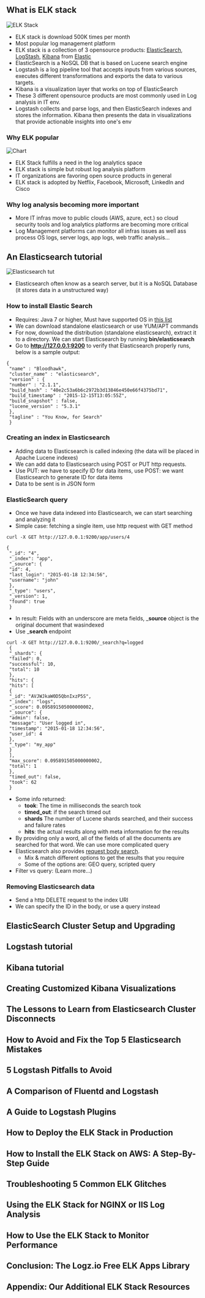 ## What is ELK stack
![ELK Stack](https://github.com/khuongdv/melk-boilerplate/blob/master/imgs/what-is-elk2.jpg?raw=true "ELK Stack")

- ELK stack is download 500K times per month
- Most popular log management platform
- ELK stack is a collection of 3 opensource products: [ElasticSearch](http://logz.io/category/blog/elasticsearch/), [LogStash](http://logz.io/category/blog/logstash/), [Kibana](http://logz.io/category/blog/kibana/) from [Elastic](https://www.elastic.co/)
- ElasticSearch is a NoSQL DB that is based on Lucene search engine
- Logstash is a log pipeline tool that accepts inputs from various sources, executes different transformations and exports the data to various targets.
- Kibana is a visualization layer that works on top of ElasticSearch
- These 3 different opensource products are most commonly used in Log analysis in IT env.
- Logstash collects and parse logs, and then ElasticSearch indexes and stores the information. Kibana then presents the data in visualizations that provide actionable insights into one's env
### Why ELK popular
![Chart](https://github.com/khuongdv/melk-boilerplate/blob/master/imgs/what-is-elk-stack.jpg?raw=true "Chart")
- ELK Stack fulfills a need in the log analytics space
- ELK stack is simple but robust log analysis platform
- IT organizations are favoring open source products in general
- ELK stack is adopted by Netflix, Facebook, Microsoft, LinkedIn and Cisco
### Why log analysis becoming more important
- More IT infras move to public clouds (AWS, azure, ect.) so cloud security tools and log analytics platforms are becoming more critical
- Log Management platforms can monitor all infras issues as well ass process OS logs, server logs, app logs, web traffic analysis...
## An Elasticsearch tutorial
![Elasticsearch tut](https://raw.githubusercontent.com/khuongdv/melk-boilerplate/master/imgs/elasticsearch-tutorial.png "Elasticsearch tut")
- Elasticsearch often know as a search server, but it is a NoSQL Database (it stores data in a unstructured way)
### How to install Elastic Search
- Requires: Java 7 or higher, Must have supported OS in [this list](https://www.elastic.co/support/matrix)
- We can download standalone elasticsearch or use YUM/APT commands
- For now, download the distribution (standalone elasticsearch), extract it to a directory. We can start Elasticsearch by running __bin/elasticsearch__
- Go to __http://127.0.0.1:9200__ to verify that Elasticsearch properly runs, below is a sample output:
```
{
 "name" : "Bloodhawk",
 "cluster_name" : "elasticsearch",
 "version" : {
 "number" : "2.1.1",
 "build_hash" : "40e2c53a6b6c2972b3d13846e450e66f4375bd71",
 "build_timestamp" : "2015-12-15T13:05:55Z",
 "build_snapshot" : false,
 "lucene_version" : "5.3.1"
 },
 "tagline" : "You Know, for Search"
 }
```
### Creating an index in Elasticsearch
- Adding data to Elasticsearch is called indexing (the data will be placed in Apache Lucene indexes)
- We can add data to Elasticsearch using POST or PUT http requests.
- Use PUT: we have to specify ID for data items, use POST: we want Elasticsearch to generate ID for data items
- Data to be sent is in JSON form
### ElasticSearch query
- Once we have data indexed into Elasticsearch, we can start searching and analyzing it
- Simple case: fetching a single item, use http request with GET method
```
curl -X GET http://127.0.0.1:9200/app/users/4

{
 "_id": "4",
 "_index": "app",
 "_source": {
 "id": 4,
 "last_login": "2015-01-18 12:34:56",
 "username": "john"
 },
 "_type": "users",
 "_version": 1,
 "found": true
 }
```
- In result: Fields with an underscore are meta fields, ___source__ object is the original document that wasindexed
- Use ___search__ endpoint
```
curl -X GET http://127.0.0.1:9200/_search?q=logged
 {
 "_shards": {
 "failed": 0,
 "successful": 10,
 "total": 10
 },
 "hits": {
 "hits": [
 {
 "_id": "AVJWJkaW0D5QbnIxzP5S",
 "_index": "logs",
 "_score": 0.095891505000000002,
 "_source": {
 "admin": false,
 "message": "User logged in",
 "timestamp": "2015-01-18 12:34:56",
 "user_id": 4
 },
 "_type": "my_app"
 }
 ],
 "max_score": 0.095891505000000002,
 "total": 1
 },
 "timed_out": false,
 "took": 62
 }
```
- Some info returned:
    - __took__: The time in milliseconds the search took
    - __timed_out__: if the search timed out
    - __shards__ The number of Lucene shards searched, and their success and failure rates
    - __hits__: the actual results along with meta information for the results
- By providing only a word, all of the fields of all the documents are searched for that word. We can use more complicated query
- Elasticsearch also provides [request body search](https://www.elastic.co/guide/en/elasticsearch/reference/current/search-request-body.html).
    - Mix & match different options to get the results that you require
    - Some of the options are: GEO query, scripted query
- Filter vs query: (Learn more...)
### Removing Elasticsearch data    
- Send a http DELETE request to the index URI
- We can specify the ID in the body, or use a query instead
## ElasticSearch Cluster Setup and Upgrading

## Logstash tutorial
## Kibana tutorial
## Creating Customized Kibana Visualizations
## The Lessons to Learn from Elasticsearch Cluster Disconnects
## How to Avoid and Fix the Top 5 Elasticsearch Mistakes
## 5 Logstash Pitfalls to Avoid
## A Comparison of Fluentd and Logstash
## A Guide to Logstash Plugins
## How to Deploy the ELK Stack in Production
## How to Install the ELK Stack on AWS: A Step-By-Step Guide
## Troubleshooting 5 Common ELK Glitches
## Using the ELK Stack for NGINX or IIS Log Analysis
## How to Use the ELK Stack to Monitor Performance
## Conclusion: The Logz.io Free ELK Apps Library
## Appendix: Our Additional ELK Stack Resources
